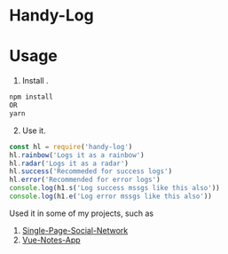 # Handy-Log

# Usage
1. Install .
```javascript
npm install
OR
yarn
```

2. Use it.
```javascript
const hl = require('handy-log')
hl.rainbow('Logs it as a rainbow')
hl.radar('Logs it as a radar')
hl.success('Recommeded for success logs')
hl.error('Recommended for error logs')
console.log(h1.s('Log success mssgs like this also'))
console.log(h1.e('Log error mssgs like this also'))
```

Used it in some of my projects, such as
1. [Single-Page-Social-Network](https://github.com/yTakkar/Single-Page-Social-Network)
2. [Vue-Notes-App](https://github.com/yTakkar/Vue-Notes-App)